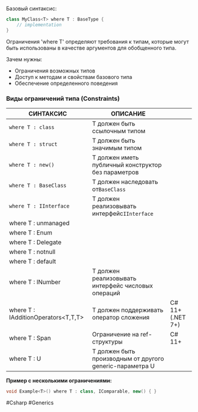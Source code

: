 
Базовый синтаксис:

```C#
class MyClass<T> where T : BaseType {
    // implementation
}
```

Ограничения 'where T' определяют требования к типам, которые могут быть использованы в качестве аргументов для обобщенного типа.

Зачем нужны:

 - Ограничения возможных типов
 - Доступ к методам и свойствам базового типа
 - Обеспечение определенного поведения


### Виды ограничений типа (Constraints)

| СИНТАКСИС                           | ОПИСАНИЕ                                                 |                  |
| ----------------------------------- | -------------------------------------------------------- | ---------------- |
| `where T : class`                   | T должен быть ссылочным типом                            |                  |
| `where T : struct`                  | T должен быть значимым типом                             |                  |
| `where T : new()`                   | T должен иметь публичный конструктор без параметров      |                  |
| `where T : BaseClass`               | T должен наследовать от`BaseClass`                       |                  |
| `where T : IInterface`              | T должен реализовывать интерфейс`IInterface`             |                  |
| where T : unmanaged                 |                                                          |                  |
| where T : Enum                      |                                                          |                  |
| where T : Delegate                  |                                                          |                  |
| where T : notnull                   |                                                          |                  |
| where T : default                   |                                                          |                  |
| where T : INumber<T>                | T должен реализовывать интерфейс числовых операций       |                  |
| where T : IAdditionOperators<T,T,T> | T должен поддерживать оператор сложения                  | C# 11+ (.NET 7+) |
| where T : Span<T>                   | Ограничение на ref-структуры                             | C# 11+           |
| where T : U                         | T должен быть производным от другого generic-параметра U |                  |

**Пример с несколькими ограничениями:**

```C#
void Example<T>() where T : class, IComparable, new() { }
```



#Csharp #Generics 